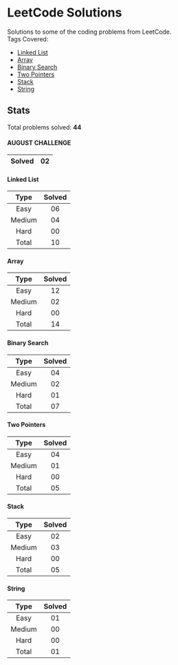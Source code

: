 # LeetCode Solutions
Solutions to some of the coding problems from LeetCode. <br>
Tags Covered:
* <a href="https://leetcode.com/problemset/all/?topicSlugs=linked-list">Linked List</a>
* <a href="https://leetcode.com/problemset/all/?topicSlugs=array">Array</a>
* <a href="https://leetcode.com/problemset/all/?topicSlugs=binary-search">Binary Search</a>
* <a href="https://leetcode.com/problemset/all/?topicSlugs=two-pointers">Two Pointers</a>
* <a href="https://leetcode.com/problemset/all/?topicSlugs=stack">Stack</a>
* <a href="https://leetcode.com/problemset/all/?topicSlugs=string">String</a>

## Stats

Total problems solved: **44**

#### AUGUST CHALLENGE
| Solved | 02      |
|:------:|:-------:|

#### Linked List
| Type   | Solved  |
|:------:|:-------:|
| Easy   | 06      |
| Medium | 04      |
| Hard   | 00      |
| Total  | 10      |

#### Array
| Type   | Solved  |
|:------:|:-------:|
| Easy   | 12      |
| Medium | 02      |
| Hard   | 00      |
| Total  | 14      |

#### Binary Search
| Type   | Solved  |
|:------:|:-------:|
| Easy   | 04      |
| Medium | 02      |
| Hard   | 01      |
| Total  | 07      |

#### Two Pointers
| Type   | Solved  |
|:------:|:-------:|
| Easy   | 04      |
| Medium | 01      |
| Hard   | 00      |
| Total  | 05      |

#### Stack
| Type   | Solved  |
|:------:|:-------:|
| Easy   | 02      |
| Medium | 03      |
| Hard   | 00      |
| Total  | 05      |

#### String
| Type   | Solved  |
|:------:|:-------:|
| Easy   | 01      |
| Medium | 00      |
| Hard   | 00      |
| Total  | 01      |


